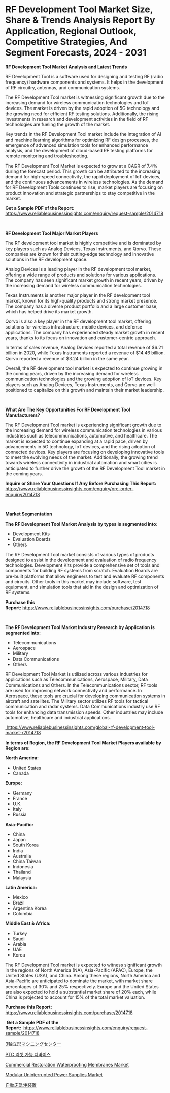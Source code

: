 <p><h1>RF Development Tool Market Size, Share & Trends Analysis Report By Application, Regional Outlook, Competitive Strategies, And Segment Forecasts, 2024 - 2031</h1></p><p><strong>RF Development Tool Market Analysis and Latest Trends</strong></p>
<p><p>RF Development Tool is a software used for designing and testing RF (radio frequency) hardware components and systems. It helps in the development of RF circuitry, antennas, and communication systems.</p><p>The RF Development Tool market is witnessing significant growth due to the increasing demand for wireless communication technologies and IoT devices. The market is driven by the rapid adoption of 5G technology and the growing need for efficient RF testing solutions. Additionally, the rising investments in research and development activities in the field of RF technologies are fueling the growth of the market.</p><p>Key trends in the RF Development Tool market include the integration of AI and machine learning algorithms for optimizing RF design processes, the emergence of advanced simulation tools for enhanced performance analysis, and the development of cloud-based RF testing platforms for remote monitoring and troubleshooting.</p><p>The RF Development Tool Market is expected to grow at a CAGR of 7.4% during the forecast period. This growth can be attributed to the increasing demand for high-speed connectivity, the rapid deployment of IoT devices, and the continuous advancements in wireless technologies. As the demand for RF Development Tools continues to rise, market players are focusing on product innovation and strategic partnerships to stay competitive in the market.</p></p>
<p><strong>Get a Sample PDF of the Report:&nbsp;</strong> <a href="https://www.reliablebusinessinsights.com/enquiry/request-sample/2014718">https://www.reliablebusinessinsights.com/enquiry/request-sample/2014718</a></p>
<p>&nbsp;</p>
<p><strong>RF Development Tool Major Market Players</strong></p>
<p><p>The RF development tool market is highly competitive and is dominated by key players such as Analog Devices, Texas Instruments, and Qorvo. These companies are known for their cutting-edge technology and innovative solutions in the RF development space.</p><p>Analog Devices is a leading player in the RF development tool market, offering a wide range of products and solutions for various applications. The company has seen significant market growth in recent years, driven by the increasing demand for wireless communication technologies.</p><p>Texas Instruments is another major player in the RF development tool market, known for its high-quality products and strong market presence. The company has a diverse product portfolio and a large customer base, which has helped drive its market growth.</p><p>Qorvo is also a key player in the RF development tool market, offering solutions for wireless infrastructure, mobile devices, and defense applications. The company has experienced steady market growth in recent years, thanks to its focus on innovation and customer-centric approach.</p><p>In terms of sales revenue, Analog Devices reported a total revenue of $6.21 billion in 2020, while Texas Instruments reported a revenue of $14.46 billion. Qorvo reported a revenue of $3.24 billion in the same year.</p><p>Overall, the RF development tool market is expected to continue growing in the coming years, driven by the increasing demand for wireless communication technologies and the growing adoption of IoT devices. Key players such as Analog Devices, Texas Instruments, and Qorvo are well-positioned to capitalize on this growth and maintain their market leadership.</p></p>
<p>&nbsp;</p>
<p><strong>What Are The Key Opportunities For RF Development Tool Manufacturers?</strong></p>
<p><p>The RF Development Tool market is experiencing significant growth due to the increasing demand for wireless communication technologies in various industries such as telecommunications, automotive, and healthcare. The market is expected to continue expanding at a rapid pace, driven by advancements in 5G technology, IoT devices, and the rising adoption of connected devices. Key players are focusing on developing innovative tools to meet the evolving needs of the market. Additionally, the growing trend towards wireless connectivity in industrial automation and smart cities is anticipated to further drive the growth of the RF Development Tool market in the coming years.</p></p>
<p><strong>Inquire or Share Your Questions If Any Before Purchasing This Report:</strong> <a href="https://www.reliablebusinessinsights.com/enquiry/pre-order-enquiry/2014718">https://www.reliablebusinessinsights.com/enquiry/pre-order-enquiry/2014718</a></p>
<p>&nbsp;</p>
<p><strong>Market Segmentation</strong></p>
<p><strong>The RF Development Tool Market Analysis by types is segmented into:</strong></p>
<p><ul><li>Development Kits</li><li>Evaluation Boards</li><li>Others</li></ul></p>
<p><p>The RF Development Tool market consists of various types of products designed to assist in the development and evaluation of radio frequency technologies. Development Kits provide a comprehensive set of tools and components for building RF systems from scratch. Evaluation Boards are pre-built platforms that allow engineers to test and evaluate RF components and circuits. Other tools in this market may include software, test equipment, and simulation tools that aid in the design and optimization of RF systems.</p></p>
<p><strong>Purchase this Report:&nbsp;</strong><a href="https://www.reliablebusinessinsights.com/purchase/2014718">https://www.reliablebusinessinsights.com/purchase/2014718</a></p>
<p>&nbsp;</p>
<p><strong>The RF Development Tool Market Industry Research by Application is segmented into:</strong></p>
<p><ul><li>Telecommunications</li><li>Aerospace</li><li>Military</li><li>Data Communications</li><li>Others</li></ul></p>
<p><p>RF Development Tool Market is utilized across various industries for applications such as Telecommunications, Aerospace, Military, Data Communications and Others. In the Telecommunications sector, RF tools are used for improving network connectivity and performance. In Aerospace, these tools are crucial for developing communication systems in aircraft and satellites. The Military sector utilizes RF tools for tactical communication and radar systems. Data Communications industry use RF tools for enhancing data transmission speeds. Other industries may include automotive, healthcare and industrial applications.</p></p>
<p><a href="https://www.reliablebusinessinsights.com/global-rf-development-tool-market-r2014718">&nbsp;https://www.reliablebusinessinsights.com/global-rf-development-tool-market-r2014718</a></p>
<p><strong>In terms of Region, the RF Development Tool Market Players available by Region are:</strong></p>
<p>
    <p> <strong> North America: </strong>
        <ul>
            <li>United States</li>
            <li>Canada</li>
        </ul>
        </p> 
    <p> <strong> Europe: </strong>
        <ul>
            <li>Germany</li>
            <li>France</li>
            <li>U.K.</li>
            <li>Italy</li>
            <li>Russia</li>
        </ul>
        </p> 
    <p> <strong> Asia-Pacific: </strong>
        <ul>
            <li>China</li>
            <li>Japan</li>
            <li>South Korea</li>
            <li>India</li>
            <li>Australia</li>
            <li>China Taiwan</li>
            <li>Indonesia</li>
            <li>Thailand</li>
            <li>Malaysia</li>
        </ul>
        </p> 
    <p> <strong> Latin America: </strong>
        <ul>
            <li>Mexico</li>
            <li>Brazil</li>
            <li>Argentina Korea</li>
            <li>Colombia</li>
        </ul>
        </p> 
    <p> <strong> Middle East & Africa: </strong>
        <ul>
            <li>Turkey</li>
            <li>Saudi</li>
            <li>Arabia</li>
            <li>UAE</li>
            <li>Korea</li>
        </ul>
    </p>
    </p>
<p><p>The RF Development Tool market is expected to witness significant growth in the regions of North America (NA), Asia-Pacific (APAC), Europe, the United States (USA), and China. Among these regions, North America and Asia-Pacific are anticipated to dominate the market, with market share percentages of 30% and 25% respectively. Europe and the United States are also expected to hold a substantial market share of 20% each, while China is projected to account for 15% of the total market valuation.</p></p>
<p><strong>Purchase this Report: </strong><a href="https://www.reliablebusinessinsights.com/purchase/2014718">https://www.reliablebusinessinsights.com/purchase/2014718</a></p>
<p>&nbsp;<strong>Get a Sample PDF of the Report:&nbsp;&nbsp;</strong><a href="https://www.reliablebusinessinsights.com/enquiry/request-sample/2014718">https://www.reliablebusinessinsights.com/enquiry/request-sample/2014718</a></p>
<p><strong></strong></p>
<p><p><a href="https://medium.com/@leeweir2009/3%E8%BB%B8%E5%9E%82%E7%9B%B4%E3%83%9E%E3%82%B7%E3%83%8B%E3%83%B3%E3%82%B0%E3%82%BB%E3%83%B3%E3%82%BF%E3%83%BC%E3%81%AE%E5%B8%82%E5%A0%B4%E3%82%B7%E3%82%A7%E3%82%A2%E3%81%A8%E5%B8%82%E5%A0%B4%E5%88%86%E6%9E%90-%E6%88%90%E9%95%B7%E3%83%88%E3%83%AC%E3%83%B3%E3%83%89%E3%81%8A%E3%82%88%E3%81%B3%E4%BA%88%E6%B8%AC-2024%E5%B9%B4%E3%81%8B%E3%82%892031%E5%B9%B4%E3%81%BE%E3%81%A7%E3%81%AE%E6%9C%9F%E9%96%93-4164b47d1dd9">3軸立形マシニングセンター</a></p><p><a href="https://medium.com/@jeralderzog65756e/%EA%B8%80%EB%A1%9C%EB%B2%8C-ptc-%EC%9E%AC%EC%84%A4%EC%A0%95-%EB%94%94%EB%B0%94%EC%9D%B4%EC%8A%A4-%EC%8B%9C%EC%9E%A5-%EA%B7%9C%EB%AA%A8%EB%8A%94-%EC%82%B0%EC%97%85-%EC%A0%84%EB%A7%9D%EC%97%90-%EB%94%B0%EB%A5%B4%EB%A9%B4-2024%EB%85%84%EB%B6%80%ED%84%B0-2031%EB%85%84%EA%B9%8C%EC%A7%80-%EC%95%BD-14-%EC%9D%98-cagr%EC%9D%84-%EA%B2%BD%ED%97%98%ED%95%A0-%EA%B2%83%EC%9C%BC%EB%A1%9C-%EC%98%88%EC%83%81%EB%90%A9%EB%8B%88%EB%8B%A4-a0e9470af0d7">PTC 리셋 가능 디바이스</a></p><p><a href="https://github.com/ashman753/Market-Research-Report-List-1/blob/main/commercial-restoration-waterproofing-membranes-market.md">Commercial Restoration Waterproofing Membranes Market</a></p><p><a href="https://github.com/LibbySpencer2018/Market-Research-Report-List-1/blob/main/modular-uninterrupted-power-supplies-market.md">Modular Uninterrupted Power Supplies Market</a></p><p><a href="https://medium.com/@dressleredward/%E8%87%AA%E5%8B%95%E5%BA%8A%E6%B8%85%E6%8E%83%E6%A9%9F%E5%99%A8%E3%81%AE%E5%B8%82%E5%A0%B4%E8%A6%8F%E6%A8%A1%E3%81%A8%E3%82%B7%E3%82%A7%E3%82%A2%E5%88%86%E6%9E%90-%E6%88%90%E9%95%B7%E3%83%88%E3%83%AC%E3%83%B3%E3%83%89%E3%81%A8%E4%BA%88%E6%B8%AC-2024%E5%B9%B4-2031%E5%B9%B4-8587fc9af77e">自動床洗浄装置</a></p></p>